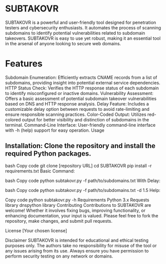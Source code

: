 # SUBTAKOVR
SUBTAKOVR is a powerful and user-friendly tool designed for penetration testers and cybersecurity enthusiasts. It automates the process of scanning subdomains to identify potential vulnerabilities related to subdomain takeovers. SUBTAKOVR is easy to use yet robust, making it an essential tool in the arsenal of anyone looking to secure web domains.

# Features
Subdomain Enumeration: Efficiently extracts CNAME records from a list of subdomains, providing insight into potential external service dependencies.
HTTP Status Check: Verifies the HTTP response status of each subdomain to identify misconfigured or inactive domains.
Vulnerability Assessment: Offers a basic assessment of potential subdomain takeover vulnerabilities based on DNS and HTTP response analysis.
Delay Feature: Includes a customizable delay option between requests to avoid rate-limiting and ensure responsible scanning practices.
Color-Coded Output: Utilizes red-colored output for better visibility and distinction of subdomains in the terminal.
Command-Line Interface: User-friendly command-line interface with -h (help) support for easy operation.
Usage

## Installation: Clone the repository and install the required Python packages.

bash
Copy code
git clone [repository URL]
cd SUBTAKOVR
pip install -r requirements.txt
Basic Command:

bash
Copy code
python subtakovr.py -f path/to/subdomains.txt
With Delay:

bash
Copy code
python subtakovr.py -f path/to/subdomains.txt -d 1.5
Help:

Copy code
python subtakovr.py -h
Requirements
Python 3.x
Requests library
dnspython library
Contributing
Contributions to SUBTAKOVR are welcome! Whether it involves fixing bugs, improving functionality, or enhancing documentation, your input is valued. Please feel free to fork the repository, make changes, and submit pull requests.

License
[Your chosen license]

Disclaimer
SUBTAKOVR is intended for educational and ethical testing purposes only. The authors take no responsibility for misuse of the tool or any issues arising from its use. Always ensure you have permission to perform security testing on any network or domains.
